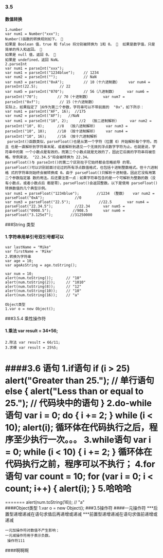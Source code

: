 ﻿### 3.5
#### 数值转换
	1.number
	var num1 = Number("xxx");
	Number()函数的转换规则如下。  
	如果是 Boolean 值，true 和 false 将分别被转换为 1和 0。  	如果是数字值，只是简单的传入和返回。  
	如果是 null 值，返回 0。  
	如果是 undefined，返回 NaN。 
	2.parseInt
	var num1 = parseInt("xxx");
	var num1 = parseInt("1234blue");    // 1234 
	var num2 = parseInt("");            // NaN 
	var num3 = parseInt("0xA");         // 10（十六进制数） 	var num4 = parseInt(22.5);          // 22 
	var num5 = parseInt("070");         // 56（八进制数） 	var num6 = parseInt("70");         // 70（十进制数） 		var num7 = parseInt("0xf");         // 15（十六进制数）
 	实际上，如果指定了 16作为第二个参数，字符串可以不带前面的	"0x"，如下所示：  
	var num1 = parseInt("AF", 16);  //175 
	var num2 = parseInt("AF");   //NaN  
	var num1 = parseInt("10", 2);     //2  （按二进制解析） 	var num2 = parseInt("10", 8);      //8  （按八进制解析）	var num3 = parseInt("10", 10);     //10 （按十进制解析） 	var num4 = parseInt("10", 16);     //16 （按十六进制解析
	 parseInt()函数类似，parseFloat()也是从第一个字符（位置 0）开始解析每个字符。而且 也是一直解析到字符串末尾，或者解析到遇见一个无效的浮点数字字符为止。也就是说，字符串中的第 一个小数点是有效的，而第二个小数点就是无效的了，因此它后面的字符串将被忽略。举例来说， "22.34.5"将会被转换为 22.34。 
	parseFloat()与 parseInt()的第二个区别在于它始终都会忽略前导 的零。parseFloat()可以识别前面讨论过的所有浮点数值格式，也包括十进制整数格式。但十六进制格 式的字符串则始终会被转换成 0。由于 parseFloat()只解析十进制值，因此它没有用第二个参数指定基 数的用法。后还要注意一点：如果字符串包含的是一个可解析为整数的数（没有小数点，或者小数点后 都是零），parseFloat()会返回整数。以下是使用 parseFloat()转换数值的几个典型示例。  
	var num1 = parseFloat("1234blue");        //1234 （整数） 	var num2 = parseFloat("0xA");              //0 
	var num3 = parseFloat("22.5");             //22.5 		var num4 = parseFloat("22.34.5");          //22.34 		var num5 = parseFloat("0908.5");          //908.5 		var num6 = parseFloat("3.125e7");        //31250000 
###String 类型
####	1.字符串用单引号双引号都可以
	var lastName = "Mike"
	var firstName = 'Mike'
	2.转换为字符串
	var age = 10;
	var ageAsString = age.toString();

	var num = 10; 
	alert(num.toString());      // "10" 
	alert(num.toString(2));     // "1010" 
	alert(num.toString(8));     // "12"
	alert(num.toString(10));    // "10"
	alert(num.toString(16));    // "a"

	Object类型
	1.var o = new Object();
###3.5.4 乘性操作符
####	1.乘法 var result = 34*56;
	2.除法 var result = 66/11;
	3.求模 var result = 25%5;
####3.6	语句
	1.if语句
	if (i > 25)
	alert("Greater than 25."); // 单行语句
	else {
		alert("Less than or equal to 25."); // 代码块中的语句
	}
	2.do-while语句
	var i = 0;
	do {
		i += 2;
	} while (i < 10);
	alert(i);
	循环体在代码执行之后，程序至少执行一次。。。
	3.while语句
	var i = 0;
	while (i < 10) {
	i += 2;
	}
	循环体在代码执行之前，程序可以不执行；
	4.for语句
	var count = 10;
	for (var i = 0; i < count; i++)
	{
		alert(i);
	}
5.哈哈哈
=======
=======
	alert(num.toString(16));    // "a"	
####Object类型
	1.var o = new Object();
###3.5操作符
####一元操作符
	***后置型递增递减在语句求值后再递增或递减
	***前置型递增递减在语句求值前递增或递减
	
	一元加操作符对数值不产生影响；
	一元减操作符用于表示负数。
	 操作符111
####啊啊啊
